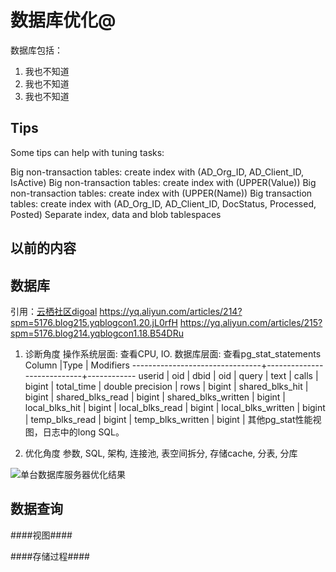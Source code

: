 数据库优化@
===

数据库包括：
1. 我也不知道
2. 我也不知道
3. 我也不知道

Tips
---

Some tips can help with tuning tasks:

Big non-transaction tables: create index with (AD_Org_ID, AD_Client_ID, IsActive)
Big non-transaction tables: create index with (UPPER(Value))
Big non-transaction tables: create index with (UPPER(Name))
Big transaction tables: create index with (AD_Org_ID, AD_Client_ID, DocStatus, Processed, Posted)
Separate index, data and blob tablespaces

以前的内容
---

数据库
---

引用：[云栖社区digoal](https://yq.aliyun.com/users/1384833841157402?spm=5176.blog215.yqblogcon1.2.jL0rfH)
https://yq.aliyun.com/articles/214?spm=5176.blog215.yqblogcon1.20.jL0rfH
https://yq.aliyun.com/articles/215?spm=5176.blog214.yqblogcon1.18.B54DRu

1. 诊断角度
操作系统层面: 查看CPU, IO.
数据库层面: 
查看pg_stat_statements
Column                             |Type                            | Modifiers 
--------------------------------+----------------------------+------------
 userid                               | oid                              | 
 dbid                                  | oid                              | 
 query                                | text                             | 
 calls                                  | bigint                          | 
 total_time                         | double precision        | 
 rows                                 | bigint                          | 
 shared_blks_hit                | bigint                          | 
 shared_blks_read             | bigint                          | 
 shared_blks_written         | bigint                          | 
 local_blks_hit                    | bigint                         | 
 local_blks_read                 | bigint                         | 
 local_blks_written             | bigint                         | 
 temp_blks_read                | bigint                         | 
 temp_blks_written            | bigint                         | 
其他pg_stat性能视图，日志中的long SQL。

2. 优化角度
参数, SQL, 架构, 连接池, 表空间拆分, 存储cache, 分表, 分库

![单台数据库服务器优化结果](http://static.oschina.net/uploads/space/2016/0427/032204_1alH_2720480.png)

数据查询
---

####视图####

####存储过程####

